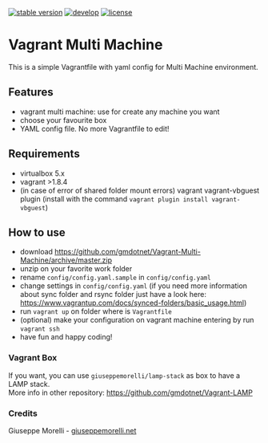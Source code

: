 [![stable version](https://img.shields.io/badge/stable%20version-1.0.0-green.svg?style=flat-square)](https://github.com/gmdotnet/Vagrant-Multi-Machine/releases/tag/1.0.0)
[![develop](https://img.shields.io/badge/beta%20version-branch%20develop-oran.svg?style=flat-square)](https://github.com/gmdotnet/Vagrant-Multi-Machine/tree/develop)
[![license](https://img.shields.io/badge/license-OSL--3-blue.svg?style=flat-square)](https://github.com/gmdotnet/Vagrant-Multi-Machine/blob/master/LICENSE.txt)

# Vagrant Multi Machine

This is a simple Vagrantfile with yaml config for Multi Machine environment.

## Features

- vagrant multi machine: use for create any machine you want
- choose your favourite box
- YAML config file. No more Vagrantfile to edit!

## Requirements

- virtualbox 5.x
- vagrant >1.8.4
- (in case of error of shared folder mount errors) vagrant vagrant-vbguest plugin (install with the command `vagrant plugin install vagrant-vbguest`)

## How to use

- download https://github.com/gmdotnet/Vagrant-Multi-Machine/archive/master.zip
- unzip on your favorite work folder
- rename `config/config.yaml.sample` in `config/config.yaml`
- change settings in `config/config.yaml`
(if you need more information about sync folder and rsync folder just have a look here: https://www.vagrantup.com/docs/synced-folders/basic_usage.html)
- run `vagrant up` on folder where is `Vagrantfile`
- (optional) make your configuration on vagrant machine entering by run `vagrant ssh`
- have fun and happy coding!

### Vagrant Box

If you want, you can use `giuseppemorelli/lamp-stack` as box to have a LAMP stack.<br />
More info in other repository: https://github.com/gmdotnet/Vagrant-LAMP

### Credits

Giuseppe Morelli - [giuseppemorelli.net](http://www.giuseppemorelli.net)